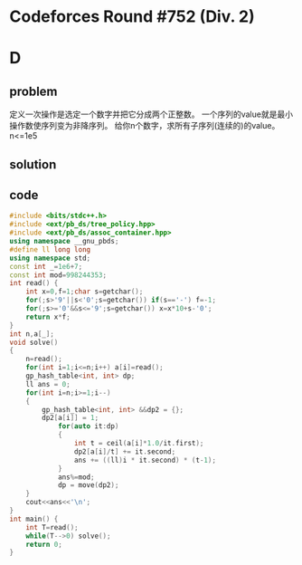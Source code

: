 # Codeforces Round #752 (Div. 2)
# D
## problem
定义一次操作是选定一个数字并把它分成两个正整数。
一个序列的value就是最小操作数使序列变为非降序列。
给你n个数字，求所有子序列(连续的)的value。
n<=1e5
## solution

## code
```cpp
#include <bits/stdc++.h>
#include <ext/pb_ds/tree_policy.hpp>
#include <ext/pb_ds/assoc_container.hpp>
using namespace __gnu_pbds;
#define ll long long
using namespace std;
const int _=1e6+7;
const int mod=998244353;
int read() {
	int x=0,f=1;char s=getchar();
	for(;s>'9'||s<'0';s=getchar()) if(s=='-') f=-1;
	for(;s>='0'&&s<='9';s=getchar()) x=x*10+s-'0';
	return x*f;
}
int n,a[_];
void solve()
{
	n=read();
	for(int i=1;i<=n;i++) a[i]=read();
	gp_hash_table<int, int> dp;
	ll ans = 0;
	for(int i=n;i>=1;i--)
	{
	    gp_hash_table<int, int> &&dp2 = {};
	    dp2[a[i]] = 1;
            for(auto it:dp)
            {
                int t = ceil(a[i]*1.0/it.first);
                dp2[a[i]/t] += it.second;
                ans += ((ll)i * it.second) * (t-1);
            }
            ans%=mod;
            dp = move(dp2);  
	}
	cout<<ans<<'\n';
}
int main() {
	int T=read();
	while(T-->0) solve();
	return 0;
}
```